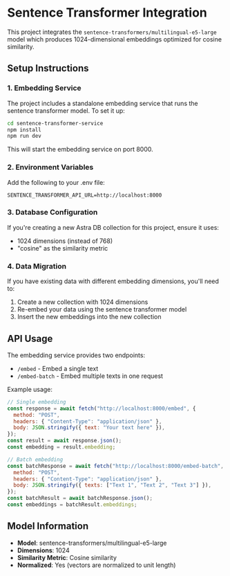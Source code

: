 # Sentence Transformer Integration

This project integrates the `sentence-transformers/multilingual-e5-large` model which produces 1024-dimensional embeddings optimized for cosine similarity.

## Setup Instructions

### 1. Embedding Service

The project includes a standalone embedding service that runs the sentence transformer model. To set it up:

```bash
cd sentence-transformer-service
npm install
npm run dev
```

This will start the embedding service on port 8000.

### 2. Environment Variables

Add the following to your .env file:

```
SENTENCE_TRANSFORMER_API_URL=http://localhost:8000
```

### 3. Database Configuration

If you're creating a new Astra DB collection for this project, ensure it uses:

- 1024 dimensions (instead of 768)
- "cosine" as the similarity metric

### 4. Data Migration

If you have existing data with different embedding dimensions, you'll need to:

1. Create a new collection with 1024 dimensions
2. Re-embed your data using the sentence transformer model
3. Insert the new embeddings into the new collection

## API Usage

The embedding service provides two endpoints:

- `/embed` - Embed a single text
- `/embed-batch` - Embed multiple texts in one request

Example usage:

```javascript
// Single embedding
const response = await fetch("http://localhost:8000/embed", {
  method: "POST",
  headers: { "Content-Type": "application/json" },
  body: JSON.stringify({ text: "Your text here" }),
});
const result = await response.json();
const embedding = result.embedding;

// Batch embedding
const batchResponse = await fetch("http://localhost:8000/embed-batch", {
  method: "POST",
  headers: { "Content-Type": "application/json" },
  body: JSON.stringify({ texts: ["Text 1", "Text 2", "Text 3"] }),
});
const batchResult = await batchResponse.json();
const embeddings = batchResult.embeddings;
```

## Model Information

- **Model**: sentence-transformers/multilingual-e5-large
- **Dimensions**: 1024
- **Similarity Metric**: Cosine similarity
- **Normalized**: Yes (vectors are normalized to unit length)
